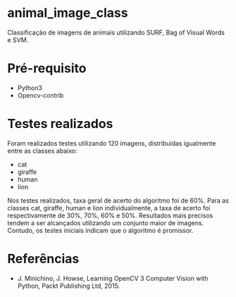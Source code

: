 # animal_image_class
Classificação de imagens de animais utilizando SURF, Bag of Visual Words e SVM.

# Pré-requisito
 * Python3
 * Opencv-contrib

# Testes realizados
Foram realizados testes utilizando 120 imagens, distribuídas igualmente entre as classes abaixo:
 * cat
 * giraffe
 * human
 * lion

Nos testes realizados, taxa geral de acerto do algoritmo foi de 60%. Para as classes cat, giraffe, human e lion individualmente, a taxa de acerto foi respectivamente de 30%, 70%, 60% e 50%. Resultados mais precisos tendem a ser alcançados utilizando um conjunto maior de imagens. Contudo, os testes iniciais indicam que o algoritmo é promissor.

# Referências
 * J. Minichino, J. Howse, Learning OpenCV 3 Computer Vision with Python, Packt Publishing Ltd, 2015.
